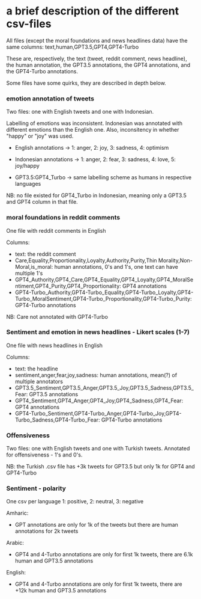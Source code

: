 # a brief description of the different csv-files

All files (except the moral foundations and news headlines data) have the same columns: text,human,GPT3.5,GPT4,GPT4-Turbo

These are, respectively, the text (tweet, reddit comment, news headline), the human annotation, the GPT3.5 annotations, the GPT4 annotations, and the GPT4-Turbo annotations. 

Some files have some quirks, they are described in depth below. 

### emotion annotation of tweets

Two files: one with English tweets and one with Indonesian. 

Labelling of emotions was inconsistent. Indonesian was annotated with different emotions than the English one. Also, inconsitency in whether "happy" or "joy" was used. 

- English annotations -> 1: anger, 2: joy, 3: sadness, 4: optimism
- Indonesian annotations -> 1: anger, 2: fear, 3: sadness, 4: love, 5: joy/happy

- GPT3.5:GPT4_Turbo -> same labelling scheme as humans in respective languages

 NB: no file existed for GPT4_Turbo in Indonesian, meaning only a GPT3.5 and GPT4 column in that file. 


### moral foundations in reddit comments
One file with reddit comments in English

Columns: 
- text: the reddit comment
- Care,Equality,Proportionality,Loyalty,Authority,Purity,Thin Morality,Non-Moral,is_moral: human annotations, 0's and 1's, one text can have multiple 1's 
- GPT4_Authority,GPT4_Care,GPT4_Equality,GPT4_Loyalty,GPT4_MoralSentiment,GPT4_Purity,GPT4_Proportionality: GPT4 annotations 
- GPT4-Turbo_Authority,GPT4-Turbo_Equality,GPT4-Turbo_Loyalty,GPT4-Turbo_MoralSentiment,GPT4-Turbo_Proportionality,GPT4-Turbo_Purity: GPT4-Turbo annotations

NB: Care not annotated with GPT4-Turbo

### Sentiment and emotion in news headlines - Likert scales (1-7)
One file with news headlines in English

Columns: 
- text: the headline 
- sentiment,anger,fear,joy,sadness: human annotations, mean(?) of multiple annotators
- GPT3.5_Sentiment,GPT3.5_Anger,GPT3.5_Joy,GPT3.5_Sadness,GPT3.5_Fear: GPT3.5 annotations
- GPT4_Sentiment,GPT4_Anger,GPT4_Joy,GPT4_Sadness,GPT4_Fear: GPT4 annotations
- GPT4-Turbo_Sentiment,GPT4-Turbo_Anger,GPT4-Turbo_Joy,GPT4-Turbo_Sadness,GPT4-Turbo_Fear: GPT4-Turbo annotations

### Offensiveness 
Two files: one with English tweets and one with Turkish tweets.
Annotated for offensiveness - 1's and 0's. 

NB: the Turkish .csv file has +3k tweets for GPT3.5 but only 1k for GPT4 and GPT4-Turbo 

### Sentiment - polarity
 One csv per language 
 1: positive, 2: neutral, 3: negative

 Amharic:
 - GPT annotations are only for 1k of the tweets but there are human annotations for 2k tweets

Arabic:
- GPT4 and 4-Turbo annotations are only for first 1k tweets, there are 6.1k human and GPT3.5 annotations

English:
- GPT4 and 4-Turbo annotations are only for first 1k tweets, there are +12k human and GPT3.5 annotations